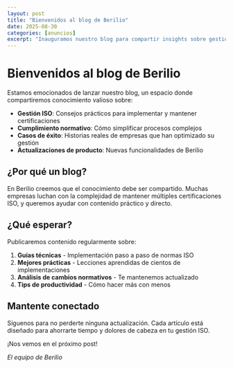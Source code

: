 ```yaml
---
layout: post
title: "Bienvenidos al blog de Berilio"
date: 2025-08-30
categories: [anuncios]
excerpt: "Inauguramos nuestro blog para compartir insights sobre gestión ISO, cumplimiento normativo y mejores prácticas empresariales."
---
```


# Bienvenidos al blog de Berilio

Estamos emocionados de lanzar nuestro blog, un espacio donde compartiremos conocimiento valioso sobre:

- **Gestión ISO**: Consejos prácticos para implementar y mantener certificaciones
- **Cumplimiento normativo**: Cómo simplificar procesos complejos
- **Casos de éxito**: Historias reales de empresas que han optimizado su gestión
- **Actualizaciones de producto**: Nuevas funcionalidades de Berilio

## ¿Por qué un blog?

En Berilio creemos que el conocimiento debe ser compartido. Muchas empresas luchan con la complejidad de mantener múltiples certificaciones ISO, y queremos ayudar con contenido práctico y directo.

## ¿Qué esperar?

Publicaremos contenido regularmente sobre:

1. **Guías técnicas** - Implementación paso a paso de normas ISO
2. **Mejores prácticas** - Lecciones aprendidas de cientos de implementaciones
3. **Análisis de cambios normativos** - Te mantenemos actualizado
4. **Tips de productividad** - Cómo hacer más con menos

## Mantente conectado

Síguenos para no perderte ninguna actualización. Cada artículo está diseñado para ahorrarte tiempo y dolores de cabeza en tu gestión ISO.

¡Nos vemos en el próximo post!

*El equipo de Berilio*